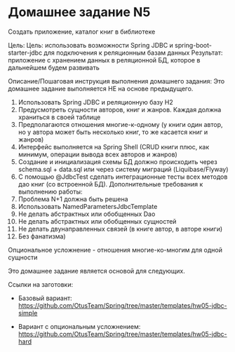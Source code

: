 # Домашнее задание N5
Создать приложение, каталог книг в библиотеке

Цель:
Цель: использовать возможности Spring JDBC и spring-boot-starter-jdbc для подключения к реляционным базам данных
Результат: приложение с хранением данных в реляционной БД, которое в дальнейшем будем развивать


Описание/Пошаговая инструкция выполнения домашнего задания:
Это домашнее задание выполняется НЕ на основе предыдущего.

1. Использовать Spring JDBC и реляционную базу H2
2. Предусмотреть сущности авторов, книг и жанров. Каждая должна храниться в своей таблице
3. Предполагаются отношения многие-к-одному (у книги один автор, но у автора может быть несколько книг, то же касается книг и жанров)
4. Интерфейс выполняется на Spring Shell (CRUD книги плюс, как минимум, операции вывода всех авторов и жанров)
5. Создание и инициализация схемы БД должно происходить через schema.sql + data.sql или через систему миграций (Liquibase/Flyway)
6. С помощью @JdbcTest сделать интеграционные тесты всех методов дао книг (со встроенной БД). Дополнительные требования к выполнению работы:
7. Проблема N+1 должна быть решена
8. Использовать NamedParametersJdbcTemplate
9. Не делать абстрактных или обобщенных Dao
10. Не делать абстрактных или обобщенных сущностей
11. Не делать двунаправленных связей (в книге автор, в авторе книги)
12. Без фанатизма)

Опциональное усложнение - отношения многие-ко-многим для одной сущности


Это домашнее задание является основой для следующих.

Ссылки на заготовки:

- Базовый вариант: https://github.com/OtusTeam/Spring/tree/master/templates/hw05-jdbc-simple

- Вариант с опциональным усложнением: https://github.com/OtusTeam/Spring/tree/master/templates/hw05-jdbc-hard